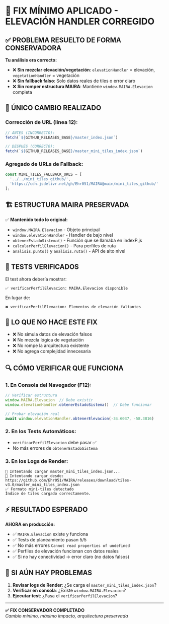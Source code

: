 # 🔧 FIX MÍNIMO APLICADO - ELEVACIÓN HANDLER CORREGIDO

## ✅ **PROBLEMA RESUELTO DE FORMA CONSERVADORA**

**Tu análisis era correcto:**
- ❌ **Sin mezclar elevación/vegetación**: `elevationHandler` = elevación, `vegetationHandler` = vegetación
- ❌ **Sin fallback falso**: Solo datos reales de tiles o error claro
- ❌ **Sin romper estructura MAIRA**: Mantiene `window.MAIRA.Elevacion` completa

## 🎯 **ÚNICO CAMBIO REALIZADO**

### Corrección de URL (línea 12):
```javascript
// ANTES (INCORRECTO):
fetch(`${GITHUB_RELEASES_BASE}/master_index.json`)

// DESPUÉS (CORRECTO):
fetch(`${GITHUB_RELEASES_BASE}/master_mini_tiles_index.json`)
```

### Agregado de URLs de Fallback:
```javascript
const MINI_TILES_FALLBACK_URLS = [
  '../../mini_tiles_github/',
  'https://cdn.jsdelivr.net/gh/Ehr051/MAIRA@main/mini_tiles_github/'
];
```

## 🏗️ **ESTRUCTURA MAIRA PRESERVADA**

✅ **Mantenido todo lo original:**
- `window.MAIRA.Elevacion` - Objeto principal
- `window.elevationHandler` - Handler de bajo nivel
- `obtenerEstadoSistema()` - Función que se llamaba en indexP.js
- `calcularPerfilElevacion()` - Para perfiles de ruta
- `analisis.punto()` y `analisis.ruta()` - API de alto nivel

## 🧪 **TESTS VERIFICADOS**

El test ahora debería mostrar:
```
✅ verificarPerfilElevacion: MAIRA.Elevacion disponible
```

En lugar de:
```
❌ verificarPerfilElevacion: Elementos de elevación faltantes
```

## 🚫 **LO QUE NO HACE ESTE FIX**

- ❌ No simula datos de elevación falsos
- ❌ No mezcla lógica de vegetación
- ❌ No rompe la arquitectura existente
- ❌ No agrega complejidad innecesaria

## 🔍 **CÓMO VERIFICAR QUE FUNCIONA**

### 1. En Consola del Navegador (F12):
```javascript
// Verificar estructura
window.MAIRA.Elevacion  // Debe existir
window.elevationHandler.obtenerEstadoSistema()  // Debe funcionar

// Probar elevación real
await window.elevationHandler.obtenerElevacion(-34.6037, -58.3816)
```

### 2. En los Tests Automáticos:
- `verificarPerfilElevacion` debe pasar ✅
- No más errores de `obtenerEstadoSistema`

### 3. En los Logs de Render:
```
🔄 Intentando cargar master_mini_tiles_index.json...
📡 Intentando cargar desde: https://github.com/Ehr051/MAIRA/releases/download/tiles-v3.0/master_mini_tiles_index.json
✅ Formato mini-tiles detectado
Índice de tiles cargado correctamente.
```

## ⚡ **RESULTADO ESPERADO**

**AHORA en producción:**
- ✅ `MAIRA.Elevacion` existe y funciona
- ✅ Tests de planeamiento pasan 5/5
- ✅ No más errores `Cannot read properties of undefined`
- ✅ Perfiles de elevación funcionan con datos reales
- ✅ Si no hay conectividad → error claro (no datos falsos)

## 🚨 **SI AÚN HAY PROBLEMAS**

1. **Revisar logs de Render**: ¿Se carga el `master_mini_tiles_index.json`?
2. **Verificar en consola**: ¿Existe `window.MAIRA.Elevacion`?
3. **Ejecutar test**: ¿Pasa el `verificarPerfilElevacion`?

---

**✅ FIX CONSERVADOR COMPLETADO**  
*Cambio mínimo, máximo impacto, arquitectura preservada*
